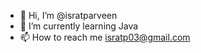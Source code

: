 - 👋 Hi, I’m @isratparveen
- 🌱 I’m currently learning Java 
- 📫 How to reach me isratp03@gmail.com

<!---
isratparveen/isratparveen is a ✨ special ✨ repository because its `README.md` (this file) appears on your GitHub profile.
You can click the Preview link to take a look at your changes.
--->
